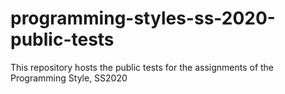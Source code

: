 # programming-styles-ss-2020-public-tests
This repository hosts the public tests for the assignments of the Programming Style, SS2020

